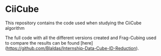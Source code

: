 # CiiCube
This repository contains the code used when studying the CiiCube algorithm

The full code with all the different versions created and Frag-Cubing used to compare the results can be found [here] (https://github.com/Blaldas/Internship-Data-Cube-ID-Reduction).
